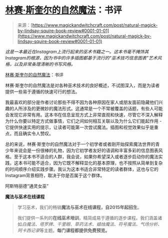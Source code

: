 <!--yml

分类：未分类

日期：2024-06-12 18:32:20

-->

# [林赛·斯奎尔的自然魔法](https://www.magickandwitchcraft.com/post/natural-magick-by-lindsay-squire-book-review#0001-01-01)：书评

> 来源：[https://www.magickandwitchcraft.com/post/natural-magick-by-lindsay-squire-book-review#0001-01-01](https://www.magickandwitchcraft.com/post/natural-magick-by-lindsay-squire-book-review#0001-01-01)

*这是一本最近在Instagram上流行起来的巫术书籍之一。这本书毫不掩饰其Instagram的根源，因为书中的许多插图都基于流行的“巫术技巧信息图表”艺术风格，以及非常条理清晰的书写风格。*

[林赛·斯奎尔的自然魔法](https://www.magickandwitchcraft.com/post/natural-magick-by-lindsay-squire-book-review#0001-01-01)：书评

林赛·斯奎尔的自然魔法是对各种巫术技术的良好概述，不试图深入，而是为读者提供一些易于遵循的快速可行的想法。

我最喜欢的部分是作者讨论那些不得不因为各种原因在家人或朋友面前隐藏他们兴趣的人所涉及的更微妙的魔法形式。这通常是一个不常被覆盖的话题，有些人可能会发现它非常有用。这本书在信息呈现方式上非常直观和快速，尽管它不深入解释为什么你要以特定方式做事情，它们之间如何相互关联以及为什么它们能起作用 - 它提供快速实用的提示，让读者可能第一次尝试魔法。插图和视觉效果似乎是重点，而且确实令人赞叹。

总的来说，林赛·斯奎尔的自然魔法对于一个初学者或者刚开始探索魔法世界的青少年来说会是一份很棒的礼物，因为它初学者友好的语调和丰富多彩的信息图表风格。至于这本书不适合的人群，我会说，如果你希望深入或者逐步启动你的魔法实践，这本书可能不适合，因为它既不解释显化的基本原理，也不按照从简单到复杂的时间顺序介绍实践步骤。我认为这本书适合非常特定的读者群体，这也与它的Instagram背景相符，取决于你是否属于这个群体。

阿斯特丽德“通灵女巫”

**魔法与巫术在线课程**

> 学习巫术，我们的畅销**魔法与巫术在线课程，自2015年起招生**。
> 
> 我们提供一系列的**在线巫术培训**，精简成易于遵循的逐步课程。我们涵盖诸如*白魔法、塔罗牌、千里眼、草药法术、蜡烛魔法、符号魔法、气场分析、阿卡西记录*等主题。**每门课程都提供免费预览。**
